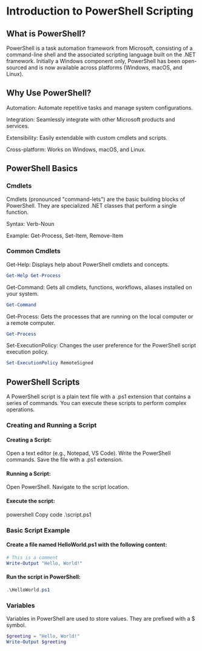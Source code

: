 # Introduction to PowerShell Scripting
## What is PowerShell?
PowerShell is a task automation framework from Microsoft, consisting of a command-line shell and the associated scripting language built on the .NET framework. 
Initially a Windows component only, PowerShell has been open-sourced and is now available across platforms (Windows, macOS, and Linux).

## Why Use PowerShell?
Automation: Automate repetitive tasks and manage system configurations.

Integration: Seamlessly integrate with other Microsoft products and services.

Extensibility: Easily extendable with custom cmdlets and scripts.

Cross-platform: Works on Windows, macOS, and Linux.

## PowerShell Basics
### Cmdlets
Cmdlets (pronounced "command-lets") are the basic building blocks of PowerShell. They are specialized .NET classes that perform a single function.

Syntax: Verb-Noun

Example: Get-Process, Set-Item, Remove-Item

### Common Cmdlets
Get-Help: Displays help about PowerShell cmdlets and concepts.
```powershell
Get-Help Get-Process
```

Get-Command: Gets all cmdlets, functions, workflows, aliases installed on your system.
```powershell
Get-Command
```

Get-Process: Gets the processes that are running on the local computer or a remote computer.
```powershell
Get-Process
```

Set-ExecutionPolicy: Changes the user preference for the PowerShell script execution policy.
```powershell
Set-ExecutionPolicy RemoteSigned
```

## PowerShell Scripts
A PowerShell script is a plain text file with a .ps1 extension that contains a series of commands. You can execute these scripts to perform complex operations.

### Creating and Running a Script

#### Creating a Script:
Open a text editor (e.g., Notepad, VS Code).
Write the PowerShell commands.
Save the file with a .ps1 extension.

#### Running a Script:
Open PowerShell.
Navigate to the script location.

#### Execute the script:
powershell
Copy code
.\script.ps1

### Basic Script Example

#### Create a file named HelloWorld.ps1 with the following content:

```powershell
# This is a comment
Write-Output "Hello, World!"
```

#### Run the script in PowerShell:

```powershell
.\HelloWorld.ps1
```
### Variables
Variables in PowerShell are used to store values. They are prefixed with a $ symbol.

```powershell
$greeting = "Hello, World!"
Write-Output $greeting
```
